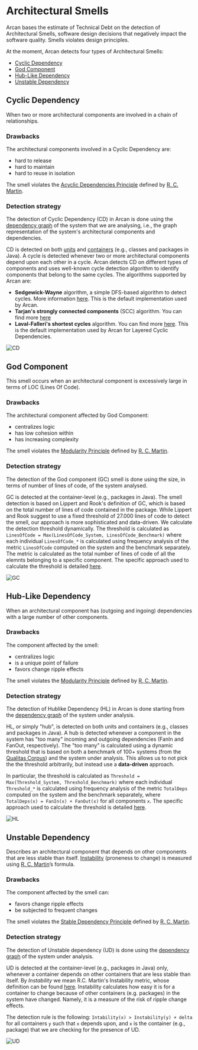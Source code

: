 # Architectural Smells

Arcan bases the estimate of Technical Debt on the detection of Architectural Smells, software design decisions that negatively impact the software quality. Smells violates design principles.

At the moment, Arcan detects four types of Architectural Smells:

- [Cyclic Dependency](architectural_smells.md#cyclic-dependency)
- [God Component](architectural_smells.md#god-component)
- [Hub-Like Dependency](architectural_smells.md#hub-like-dependency)
- [Unstable Dependency](architectural_smells.md#unstable-dependency)

## Cyclic Dependency

When two or more architectural components are involved in a chain of relationships. 

### Drawbacks
The architectural components involved in a Cyclic Dependency are:

- hard to release
- hard to maintain
- hard to reuse in isolation

The smell violates the [Acyclic Dependencies Principle](https://devlead.io/DevTips/AcyclicDependenciesPrinciple) defined by [R. C. Martin](https://www.amazon.it/Software-Development-Principles-Patterns-Practices/dp/0132760584).

### Detection strategy

The detection of Cyclic Dependency (CD) in Arcan is done using the [dependency graph](glossary.md#dependency-graph) of the system that we are analysing, i.e., the graph representation of the system's architectural components and dependencies.

CD is detected on both [units](glossary.md#unit) and [containers](glossary.md#container) (e.g., classes and packages in Java). A cycle is detected whenever two or more architectural components depend upon each other in a cycle. Arcan detects CD on different types of components and uses well-known cycle detection algorithm to identify components that belong to the same cycles. The algorithms supported by Arcan are:

- **Sedgewick-Wayne** algorithm, a simple DFS-based algorithm to detect cycles. More information [here](https://sedgewick.io/books/algorithms/). This is the default implementation used by Arcan. 
- **Tarjan's strongly connected components** (SCC) algorithm. You can find more [here](https://epubs.siam.org/doi/10.1137/0201010)
- **Laval-Falleri's shortest cycles** algorithm. You can find more [here](https://link.springer.com/chapter/10.1007/978-3-642-21952-8_19). This is the default implementation used by Arcan for Layered Cyclic Dependencies.



![CD](https://www.arcan.tech/wp-content/uploads/2023/01/cycle_1.jpg)


## God Component

This smell occurs when an architectural component is excessively large in terms of LOC (Lines Of Code). 

### Drawbacks

The architectural component affected by God Component:

- centralizes logic
- has low cohesion within
- has increasing complexity

The smell violates the [Modularity Principle](http://www.cs.sjsu.edu/~pearce/modules/lectures/ood/principles/Modularity.htm) defined by [R. C. Martin](https://www.amazon.it/Software-Development-Principles-Patterns-Practices/dp/0132760584).

### Detection strategy

The detection of the God component (GC) smell is done using the size, in terms of number of lines of code, of the system analysed.

GC is detected at the container-level (e.g., packages in Java). The smell detection is based on Lippert and Rook's definition of GC, which is based on the total number of lines of code contained in the package.
While Lippert and Rook suggest to use a fixed threshold of 27.000 lines of code to detect the smell, our approach is more sophisticated and data-driven.
We calculate the detection threshold dynamically. The threshold is calculated as `LinesOfCode = Max(LinesOfCode_System, LinesOfCode_Benchmark)` where each individual `LinesOfCode_*` is calculated using frequency analysis of the metric `LinesOfCode` computed on the system and the benchmark separately. The metric is calculated as the total number of lines of code of all the elemnts belonging to a specific component.
The specific approach used to calculate the threshold is detailed [here](https://ieeexplore.ieee.org/abstract/document/7181590/?casa_token=Hiyr0DFJbBkAAAAA:-Q6s9b_--cb1ALK6AEblsofWUjr82E6cTRV7oIFiwd9cIJRG65XN2d5gE-3B-n1M8zxX1pPU).


![GC](https://www.arcan.tech/wp-content/uploads/2023/01/god.jpg)

## Hub-Like Dependency

When an architectural component has (outgoing and ingoing) dependencies with a large number of other components. 

### Drawbacks
The component affected by the smell:

- centralizes logic
- is a unique point of failure
- favors change ripple effects

The smell violates the [Modularity Principle](http://www.cs.sjsu.edu/~pearce/modules/lectures/ood/principles/Modularity.htm) defined by [R. C. Martin](https://www.amazon.it/Software-Development-Principles-Patterns-Practices/dp/0132760584).

### Detection strategy

The detection of Hublike Dependency (HL) in Arcan is done starting from the [dependency graph](glossary.md#dependency-graph) of the system under analysis.

HL, or simply "hub", is detected on both units and containers (e.g., classes and packages in Java). A hub is detected whenever a component in the system has "too many" incoming and outgoing dependencies (FanIn and FanOut, respectively). The "too many" is calculated using a dynamic threshold that is based on both a benchmark of 100+ systems (from the [Qualitas Corpus](http://qualitascorpus.com/)) and the system under analysis.
This allows us to not pick the the threshold arbitrarily, but instead use a **data-driven** approach.

In particular, the threshold is calculated as `Threshold = Max(Threshold_System, Threshold_Benchmark)` where each individual `Threshold_*` is calculated using frequency analysis of the metric `TotalDeps` computed on the system and the benchmark separately, where `TotalDeps(x) = FanIn(x) + FanOut(x)` for all components `x`.
The specific approach used to calculate the threshold is detailed [here](https://ieeexplore.ieee.org/abstract/document/7181590/?casa_token=Hiyr0DFJbBkAAAAA:-Q6s9b_--cb1ALK6AEblsofWUjr82E6cTRV7oIFiwd9cIJRG65XN2d5gE-3B-n1M8zxX1pPU).


![HL](https://www.arcan.tech/wp-content/uploads/2023/01/hub.jpg)

## Unstable Dependency

Describes an architectural component that depends on other components that are less stable than itself. [Instability](https://codinghelmet.com/articles/how-to-use-module-coupling-and-instability-metrics-to-guide-refactoring) (proneness to change) is measured using [R. C. Martin](https://www.amazon.it/Software-Development-Principles-Patterns-Practices/dp/0132760584)’s formula.

### Drawbacks

The component affected by the smell can:

- favors change ripple effects
- be subjected to frequent changes

The smell violates the [Stable Dependency Principle](https://devlead.io/DevTips/StableDependenciesPrinciple) defined by [R. C. Martin](https://www.amazon.it/Software-Development-Principles-Patterns-Practices/dp/0132760584).

### Detection strategy

The detection of Unstable dependency (UD) is done using the [dependency graph](glossary.md#dependency-graph) of the system under analysis.

UD is detected at the container-level (e.g., packages in Java) only, whenever a container depends on other containers that are less stable than itself.
By *Instability* we mean R.C. Martin's Instability metric, whose definition can be found [here](https://www.oreilly.com/library/view/clean-architecture-a/9780134494272/). Instability calculates how easy it is for a container to change because of other containers (e.g. packages) in the system have changed. Namely, it is a measure of the risk of ripple change effects.

The detection rule is the following: `Intability(x) > Instability(y) + delta` for all containers `y` such that `x` depends upon, and  `x` is the container (e.g., package) that we are checking for the presence of UD.


![UD](https://www.arcan.tech/wp-content/uploads/2023/01/unstable.jpg)